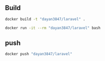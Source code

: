 ## Build

```bash
docker build -t "dayan3847/laravel" .
```

```bash
docker run -it --rm "dayan3847/laravel" bash
```

## push

```bash
docker push "dayan3847/laravel"
```

